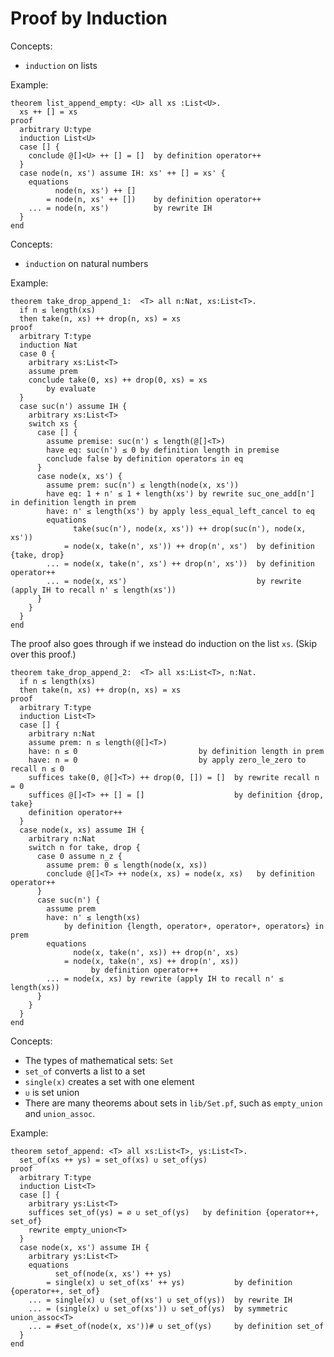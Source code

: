 # Proof by Induction

Concepts:
* `induction` on lists

Example:
```{.deduce^#list_append_empty}
theorem list_append_empty: <U> all xs :List<U>.
  xs ++ [] = xs
proof
  arbitrary U:type
  induction List<U>
  case [] {
    conclude @[]<U> ++ [] = []  by definition operator++
  }
  case node(n, xs') assume IH: xs' ++ [] = xs' {
    equations
          node(n, xs') ++ []
        = node(n, xs' ++ [])    by definition operator++
    ... = node(n, xs')          by rewrite IH
  }
end
```

Concepts:
* `induction` on natural numbers

Example:
```{.deduce^#take_drop_append_1}
theorem take_drop_append_1:  <T> all n:Nat, xs:List<T>.
  if n ≤ length(xs)
  then take(n, xs) ++ drop(n, xs) = xs
proof
  arbitrary T:type
  induction Nat
  case 0 {
    arbitrary xs:List<T>
    assume prem
    conclude take(0, xs) ++ drop(0, xs) = xs
        by evaluate
  }
  case suc(n') assume IH {
    arbitrary xs:List<T>
    switch xs {
      case [] {
        assume premise: suc(n') ≤ length(@[]<T>)
        have eq: suc(n') ≤ 0 by definition length in premise
        conclude false by definition operator≤ in eq
      }
      case node(x, xs') {
        assume prem: suc(n') ≤ length(node(x, xs'))
        have eq: 1 + n' ≤ 1 + length(xs') by rewrite suc_one_add[n'] in definition length in prem
        have: n' ≤ length(xs') by apply less_equal_left_cancel to eq
        equations
              take(suc(n'), node(x, xs')) ++ drop(suc(n'), node(x, xs')) 
            = node(x, take(n', xs')) ++ drop(n', xs')  by definition {take, drop}
        ... = node(x, take(n', xs') ++ drop(n', xs'))  by definition operator++
        ... = node(x, xs')                             by rewrite (apply IH to recall n' ≤ length(xs'))
      }
    }
  }
end
```

The proof also goes through if we instead do induction on the list `xs`.
(Skip over this proof.)

```{.deduce^#take_drop_append_2}
theorem take_drop_append_2:  <T> all xs:List<T>, n:Nat.
  if n ≤ length(xs)
  then take(n, xs) ++ drop(n, xs) = xs
proof
  arbitrary T:type
  induction List<T>
  case [] {
    arbitrary n:Nat
    assume prem: n ≤ length(@[]<T>)
    have: n ≤ 0                           by definition length in prem
    have: n = 0                           by apply zero_le_zero to recall n ≤ 0
    suffices take(0, @[]<T>) ++ drop(0, []) = []  by rewrite recall n = 0
    suffices @[]<T> ++ [] = []                    by definition {drop, take}
    definition operator++
  }
  case node(x, xs) assume IH {
    arbitrary n:Nat
    switch n for take, drop {
      case 0 assume n_z {
        assume prem: 0 ≤ length(node(x, xs))
        conclude @[]<T> ++ node(x, xs) = node(x, xs)   by definition operator++
      }
      case suc(n') {
        assume prem
        have: n' ≤ length(xs)
            by definition {length, operator+, operator+, operator≤} in prem
        equations
              node(x, take(n', xs)) ++ drop(n', xs) 
            = node(x, take(n', xs) ++ drop(n', xs))
                  by definition operator++
        ... = node(x, xs) by rewrite (apply IH to recall n' ≤ length(xs))
      }
    }
  }
end
```

Concepts:
* The types of mathematical sets: `Set`
* `set_of` converts a list to a set
* `single(x)` creates a set with one element
* `∪` is set union
* There are many theorems about sets in `lib/Set.pf`, such as
  `empty_union` and `union_assoc`.

Example:
```{.deduce^#setof_append}
theorem setof_append: <T> all xs:List<T>, ys:List<T>.
  set_of(xs ++ ys) = set_of(xs) ∪ set_of(ys)
proof
  arbitrary T:type
  induction List<T>
  case [] {
    arbitrary ys:List<T>
    suffices set_of(ys) = ∅ ∪ set_of(ys)   by definition {operator++, set_of}
    rewrite empty_union<T>
  }
  case node(x, xs') assume IH {
    arbitrary ys:List<T>
    equations
          set_of(node(x, xs') ++ ys) 
        = single(x) ∪ set_of(xs' ++ ys)           by definition {operator++, set_of}
    ... = single(x) ∪ (set_of(xs') ∪ set_of(ys))  by rewrite IH
    ... = (single(x) ∪ set_of(xs')) ∪ set_of(ys)  by symmetric union_assoc<T>
    ... = #set_of(node(x, xs'))# ∪ set_of(ys)     by definition set_of
  }
end
```

<!--
```{.deduce^file=InductionOnLists.pf}
import Nat
import List
import Set

<<list_append_empty>>
<<take_drop_append_1>>
<<take_drop_append_2>>
<<setof_append>>
```
-->
